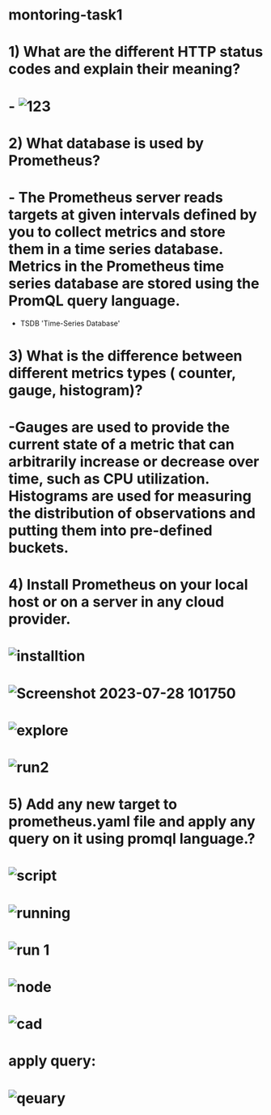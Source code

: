 # montoring-task1

# 1) What are the different HTTP status codes and explain their meaning?

# - ![123](https://github.com/HebaShaban/montoring-task1/assets/128882939/faf88ced-48fa-4c26-bcdb-8a2768124268)

# 2) What database is used by Prometheus?

# - The Prometheus server reads targets at given intervals defined by you to collect metrics and store them in a time series database. Metrics in the Prometheus time series database are stored using the PromQL query language.

- TSDB 'Time-Series Database'

# 3) What is the difference between different metrics types ( counter, gauge, histogram)?

# -Gauges are used to provide the current state of a metric that can arbitrarily increase or decrease over time, such as CPU utilization. Histograms are used for measuring the distribution of observations and putting them into pre-defined buckets.

# 4) Install Prometheus on your local host or on a server in any cloud provider.

# ![installtion](https://github.com/HebaShaban/montoring-task1/assets/128882939/cb379484-8acb-478e-9fb0-2e19cf8cb7a6)


# ![Screenshot 2023-07-28 101750](https://github.com/HebaShaban/montoring-task1/assets/128882939/779ab3c7-0a8d-4720-a0de-65e2afe27fc8)


# ![explore](https://github.com/HebaShaban/montoring-task1/assets/128882939/3ec03aee-9262-40be-99da-589b013dcaca)


# ![run2](https://github.com/HebaShaban/montoring-task1/assets/128882939/0939efb8-582e-4b1e-9bff-177599e322dc)

# 5) Add any new target to prometheus.yaml file and apply any query on it using promql language.?

# ![script](https://github.com/HebaShaban/montoring-task1/assets/128882939/a02590ea-6fba-40c7-be7f-46364ed78ac4)

# ![running](https://github.com/HebaShaban/montoring-task1/assets/128882939/64de37f3-7242-46c4-9e2b-f4afe125f13a)

 # ![run 1](https://github.com/HebaShaban/montoring-task1/assets/128882939/9557d430-6e14-4e27-a6d4-c770ec861945)

# ![node](https://github.com/HebaShaban/montoring-task1/assets/128882939/795450e6-0718-4639-93b8-5ed59161e28c)

# ![cad](https://github.com/HebaShaban/montoring-task1/assets/128882939/32cf0b32-c1df-4d9a-9383-88e5d4150c4e)

# apply query:

# ![qeuary](https://github.com/HebaShaban/montoring-task1/assets/128882939/cf158237-71aa-45cb-b684-206e5ee1aee8)

